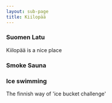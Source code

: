 ```yaml
---
layout: sub-page
title: Kiilopää
---
```


### Suomen Latu

Kiilopää is a nice place

### Smoke Sauna

### Ice swimming

The finnish way of 'ice bucket challenge'
